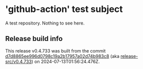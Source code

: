 # 'github-action' test subject

A test repository. Nothing to see here.


## Release build info

This release v0.4.733 was built from the commit [d7d8865ee996d0798c19a2b17957a02d74b983c8](https://github.com/kattecon/gh-release-test-ga/tree/d7d8865ee996d0798c19a2b17957a02d74b983c8) (aka [release-src/v0.4.733](https://github.com/kattecon/gh-release-test-ga/tree/release-src/v0.4.733)) on 2024-07-13T01:56:24.476Z.
        